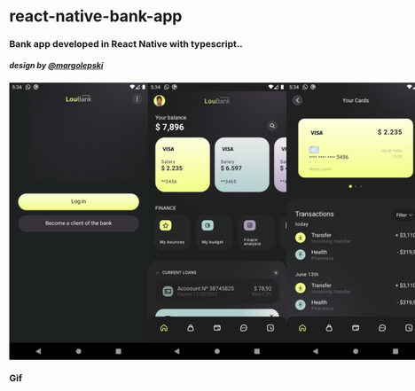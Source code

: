 # react-native-bank-app

### Bank app developed in React Native with typescript..

##### design by <a href="https://www.figma.com/@margolepski"/>@margolepski</a>

<div style="display: flex"><br>
  <img align="left" alt="" height="500" src="screenShots/Screenshot_0.png">
  <img align="center" alt="" height="500" src="screenShots/Screenshot_1.png">
  <img align="left" alt="" height="500" src="screenShots/Screenshot_2.png">
</div>

### Gif
<p><img align="left" alt="" height="500" src="screenShots/designGif.gif"></p>
